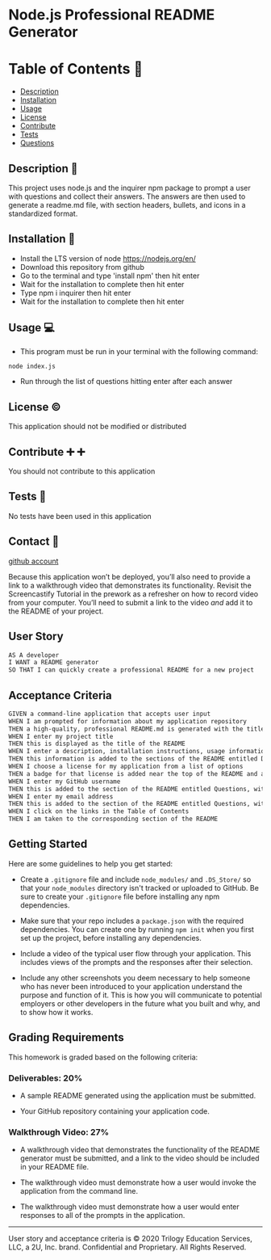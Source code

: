 # Node.js Professional README Generator

# Table of Contents :book:

- [Description](#description)
- [Installation](#installation)
- [Usage](#usage)
- [License](#license)
- [Contribute](#contribute)
- [Tests](#tests)
- [Questions](#questions)

## Description <a id="description"></a> :page_facing_up:

This project uses node.js and the inquirer npm package to prompt a user with questions and collect their answers. The answers are then used to generate a readme.md file, with section headers, bullets, and icons in a standardized format.

## Installation <a id="installation"></a> :floppy_disk:

- Install the LTS version of node https://nodejs.org/en/
- Download this repository from github
- Go to the terminal and type 'install npm' then hit enter
- Wait for the installation to complete then hit enter
- Type npm i inquirer then hit enter
- Wait for the installation to complete then hit enter

## Usage <a id="usage"></a> :computer:

- This program must be run in your terminal with the following command:

```bash
node index.js
```

- Run through the list of questions hitting enter after each answer

## License <a id="license"></a> :copyright:

This application should not be modified or distributed

## Contribute <a id="contribute"></a> :heavy_plus_sign: :heavy_plus_sign:

You should not contribute to this application

## Tests <a id="tests"></a> :microscope:

No tests have been used in this application

## Contact <a id="questions"></a> :email:

[github account](https://github.com/brians-123)

Because this application won’t be deployed, you’ll also need to provide a link to a walkthrough video that demonstrates its functionality. Revisit the Screencastify Tutorial in the prework as a refresher on how to record video from your computer. You’ll need to submit a link to the video _and_ add it to the README of your project.

## User Story

```md
AS A developer
I WANT a README generator
SO THAT I can quickly create a professional README for a new project
```

## Acceptance Criteria

```md
GIVEN a command-line application that accepts user input
WHEN I am prompted for information about my application repository
THEN a high-quality, professional README.md is generated with the title of my project and sections entitled Description, Table of Contents, Installation, Usage, License, Contributing, Tests, and Questions
WHEN I enter my project title
THEN this is displayed as the title of the README
WHEN I enter a description, installation instructions, usage information, contribution guidelines, and test instructions
THEN this information is added to the sections of the README entitled Description, Installation, Usage, Contributing, and Tests
WHEN I choose a license for my application from a list of options
THEN a badge for that license is added near the top of the README and a notice is added to the section of the README entitled License that explains which license the application is covered under
WHEN I enter my GitHub username
THEN this is added to the section of the README entitled Questions, with a link to my GitHub profile
WHEN I enter my email address
THEN this is added to the section of the README entitled Questions, with instructions on how to reach me with additional questions
WHEN I click on the links in the Table of Contents
THEN I am taken to the corresponding section of the README
```

## Getting Started

Here are some guidelines to help you get started:

- Create a `.gitignore` file and include `node_modules/` and `.DS_Store/` so that your `node_modules` directory isn't tracked or uploaded to GitHub. Be sure to create your `.gitignore` file before installing any npm dependencies.

- Make sure that your repo includes a `package.json` with the required dependencies. You can create one by running `npm init` when you first set up the project, before installing any dependencies.

- Include a video of the typical user flow through your application. This includes views of the prompts and the responses after their selection.

- Include any other screenshots you deem necessary to help someone who has never been introduced to your application understand the purpose and function of it. This is how you will communicate to potential employers or other developers in the future what you built and why, and to show how it works.

## Grading Requirements

This homework is graded based on the following criteria:

### Deliverables: 20%

- A sample README generated using the application must be submitted.

- Your GitHub repository containing your application code.

### Walkthrough Video: 27%

- A walkthrough video that demonstrates the functionality of the README generator must be submitted, and a link to the video should be included in your README file.

- The walkthrough video must demonstrate how a user would invoke the application from the command line.

- The walkthrough video must demonstrate how a user would enter responses to all of the prompts in the application.

---

User story and acceptance criteria is © 2020 Trilogy Education Services, LLC, a 2U, Inc. brand. Confidential and Proprietary. All Rights Reserved.
